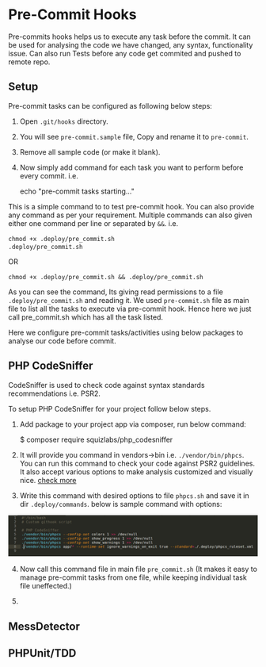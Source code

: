 # Pre-Commit Hooks
Pre-commits hooks helps us to execute any task before the commit. It can be used for analysing the code we have changed, any syntax, functionality issue. Can also run Tests before any code get commited and pushed to remote repo.

## Setup

Pre-commit tasks can be configured as following below steps:
1. Open `.git/hooks` directory.
2. You will see `pre-commit.sample` file, Copy and rename it to `pre-commit`.
3. Remove all sample code (or make it blank).
4. Now simply add command for each task you want to perform before every commit. i.e.

    echo "pre-commit tasks starting..."

This is a simple command to to test pre-commit hook. You can also provide any command as per your requirement. Multiple commands can also given either one command per line or separated by ` && `. 
i.e.

    chmod +x .deploy/pre_commit.sh
    .deploy/pre_commit.sh

OR
    
    chmod +x .deploy/pre_commit.sh && .deploy/pre_commit.sh

As you can see the command, Its giving read permissions to a file `.deploy/pre_commit.sh` and reading it.
We used `pre-commit.sh` file as main file to list all the tasks to execute via pre-commit hook.
Hence here we just call pre_commit.sh which has all the task listed.

Here we configure pre-commit tasks/activities using below packages to analyse our code before commit.

## PHP CodeSniffer
CodeSniffer is used to check code against syntax standards recommendations i.e. PSR2.

To setup PHP CodeSniffer for your project follow below steps.

1. Add package to your project app via composer, run below command:

    $ composer require squizlabs/php_codesniffer

2. It will provide you command in vendors->bin i.e. `./vendor/bin/phpcs`. You can run this command to check your code against PSR2 guidelines.
It also accept various options to make analysis customized and visually nice. [check more]() 

3. Write this command with desired options to file `phpcs.sh`  and save it in dir `.deploy/commands`. below is sample command with options:

![picture alt](img/pre-commit-phpcs.png "Create Alert")

4. Now call this command file in main file `pre_commit.sh` (It makes it easy to manage pre-commit tasks from one file, while keeping individual task file uneffected.)

5.   

## MessDetector

## PHPUnit/TDD